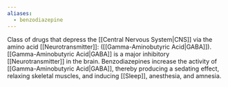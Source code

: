 ```yaml
---
aliases:
  - benzodiazepine
---
```

Class of drugs that depress the [[Central Nervous System|CNS]] via the amino acid [[Neurotransmitter]]: ([[Gamma-Aminobutyric Acid|GABA]]). [[Gamma-Aminobutyric Acid|GABA]] is a major inhibitory [[Neurotransmitter]] in the brain. Benzodiazepines increase the activity of [[Gamma-Aminobutyric Acid|GABA]], thereby producing a sedating effect, relaxing skeletal muscles, and inducing [[Sleep]], anesthesia, and amnesia.